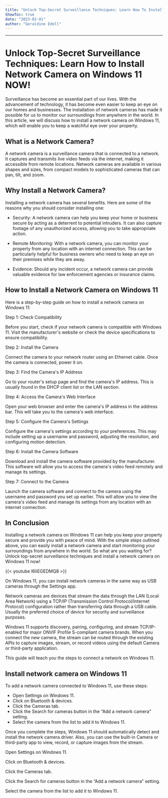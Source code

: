 ```yaml
---
title: "Unlock Top-Secret Surveillance Techniques: Learn How To Install Network Camera On Windows 11 NOW!"
ShowToc: true 
date: "2023-02-01"
author: "Geraldine Edell"
---
```

*****
# Unlock Top-Secret Surveillance Techniques: Learn How to Install Network Camera on Windows 11 NOW!

Surveillance has become an essential part of our lives. With the advancement of technology, it has become even easier to keep an eye on our homes and businesses. The installation of network cameras has made it possible for us to monitor our surroundings from anywhere in the world. In this article, we will discuss how to install a network camera on Windows 11, which will enable you to keep a watchful eye over your property.

## What is a Network Camera?

A network camera is a surveillance camera that is connected to a network. It captures and transmits live video feeds via the internet, making it accessible from remote locations. Network cameras are available in various shapes and sizes, from compact models to sophisticated cameras that can pan, tilt, and zoom.

## Why Install a Network Camera?

Installing a network camera has several benefits. Here are some of the reasons why you should consider installing one:

- Security: A network camera can help you keep your home or business secure by acting as a deterrent to potential intruders. It can also capture footage of any unauthorized access, allowing you to take appropriate action.

- Remote Monitoring: With a network camera, you can monitor your property from any location with an internet connection. This can be particularly helpful for business owners who need to keep an eye on their premises while they are away.

- Evidence: Should any incident occur, a network camera can provide valuable evidence for law enforcement agencies or insurance claims.

## How to Install a Network Camera on Windows 11

Here is a step-by-step guide on how to install a network camera on Windows 11:

Step 1: Check Compatibility

Before you start, check if your network camera is compatible with Windows 11. Visit the manufacturer's website or check the device specifications to ensure compatibility.

Step 2: Install the Camera

Connect the camera to your network router using an Ethernet cable. Once the camera is connected, power it on.

Step 3: Find the Camera's IP Address

Go to your router's setup page and find the camera's IP address. This is usually found in the DHCP client list or the LAN section.

Step 4: Access the Camera's Web Interface

Open your web browser and enter the camera's IP address in the address bar. This will take you to the camera's web interface.

Step 5: Configure the Camera's Settings

Configure the camera's settings according to your preferences. This may include setting up a username and password, adjusting the resolution, and configuring motion detection.

Step 6: Install the Camera Software

Download and install the camera software provided by the manufacturer. This software will allow you to access the camera's video feed remotely and manage its settings.

Step 7: Connect to the Camera

Launch the camera software and connect to the camera using the username and password you set up earlier. This will allow you to view the camera's video feed and manage its settings from any location with an internet connection.

## In Conclusion

Installing a network camera on Windows 11 can help you keep your property secure and provide you with peace of mind. With the simple steps outlined above, you can easily install a network camera and start monitoring your surroundings from anywhere in the world. So what are you waiting for? Unlock top-secret surveillance techniques and install a network camera on Windows 11 now!

{{< youtube l6IiEGEDMQ8 >}} 



On Windows 11, you can install network cameras in the same way as USB cameras through the Settings app.
 
Network cameras are devices that stream the data through the LAN (Local Area Network) using a TCP/IP (Transmission Control Protocol/Internet Protocol) configuration rather than transferring data through a USB cable. Usually the preferred choice of device for security and surveillance purposes.
 
Windows 11 supports discovery, pairing, configuring, and stream TCP/IP-enabled for major ONVIF Profile S-compliant camera brands. When you connect the new camera, the stream can be routed through the existing APIs to capture images, stream, or record videos using the default Camera or third-party application.
 
This guide will teach you the steps to connect a network on Windows 11.
 
## Install network camera on Windows 11
 
To add a network camera connected to Windows 11, use these steps:
 
- Open Settings on Windows 11.
 - Click on Bluetooth & devices.
 - Click the Cameras tab.
 - Click the Search for cameras button in the “Add a network camera” setting.
 - Select the camera from the list to add it to Windows 11.

 
Once you complete the steps, Windows 11 should automatically detect and install the network camera driver. Also, you can use the built-in Camera or third-party app to view, record, or capture images from the stream.
 
Open Settings on Windows 11.
 
Click on Bluetooth & devices.
 
Click the Cameras tab.
 
Click the Search for cameras button in the “Add a network camera” setting.
 

 
Select the camera from the list to add it to Windows 11.




